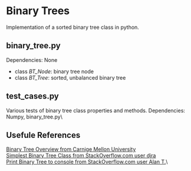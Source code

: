 # Binary Trees
Implementation of a sorted binary tree class in python.

## binary_tree.py
Dependencies: None
* class *BT_Node*: binary tree node
* class *BT_Tree*: sorted, unbalanced binary tree

## test_cases.py
Various tests of binary tree class properties and methods.
Dependencies: Numpy, binary_tree.py\

## Usefule References
[Binary Tree Overview from Carnige Mellon University](https://www.andrew.cmu.edu/course/15-121/lectures/Trees/trees.html)\
[Simplest Binary Tree Class from StackOverflow.com user djra](https://stackoverflow.com/a/28864021)\
[Print Binary Tree to console from StackOverflow.com user Alan T.](https://stackoverflow.com/a/49844237)\
